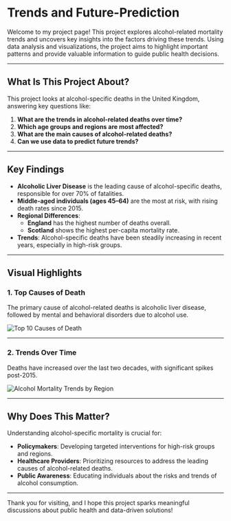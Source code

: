 # Trends and Future-Prediction

Welcome to my project page! This project explores alcohol-related mortality trends and uncovers key insights into the factors driving these trends. Using data analysis and visualizations, the project aims to highlight important patterns and provide valuable information to guide public health decisions.

---

## **What Is This Project About?**

This project looks at alcohol-specific deaths in the United Kingdom, answering key questions like:
1. **What are the trends in alcohol-related deaths over time?**
2. **Which age groups and regions are most affected?**
3. **What are the main causes of alcohol-related deaths?**
4. **Can we use data to predict future trends?**

---

## **Key Findings**

- **Alcoholic Liver Disease** is the leading cause of alcohol-specific deaths, responsible for over 70% of fatalities.
- **Middle-aged individuals (ages 45–64)** are the most at risk, with rising death rates since 2015.
- **Regional Differences**:
  - **England** has the highest number of deaths overall.
  - **Scotland** shows the highest per-capita mortality rate.
- **Trends**: Alcohol-specific deaths have been steadily increasing in recent years, especially in high-risk groups.

---

## **Visual Highlights**

### 1. **Top Causes of Death**
The primary cause of alcohol-related deaths is alcoholic liver disease, followed by mental and behavioral disorders due to alcohol use.

![Top 10 Causes of Death](images/top_causes.png)

---

### 2. **Trends Over Time**
Deaths have increased over the last two decades, with significant spikes post-2015.

![Alcohol Mortality Trends by Region](images/trends_by_region.png)

---

## **Why Does This Matter?**

Understanding alcohol-specific mortality is crucial for:
- **Policymakers**: Developing targeted interventions for high-risk groups and regions.
- **Healthcare Providers**: Prioritizing resources to address the leading causes of alcohol-related deaths.
- **Public Awareness**: Educating individuals about the risks and trends of alcohol consumption.

---

Thank you for visiting, and I hope this project sparks meaningful discussions about public health and data-driven solutions!

